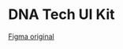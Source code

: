 # DNA Tech UI Kit

[Figma original](https://www.figma.com/file/oVBjGDWJn1dtj6JqUjmJRE/[DNA-tech]-UI-kit-and-Styleguide?node-id=1306%3A23679)
